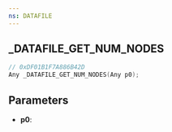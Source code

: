 ```yaml
---
ns: DATAFILE
---
```

## _DATAFILE_GET_NUM_NODES

```c
// 0xDF01B1F7A886B42D
Any _DATAFILE_GET_NUM_NODES(Any p0);
```

## Parameters
* **p0**:
